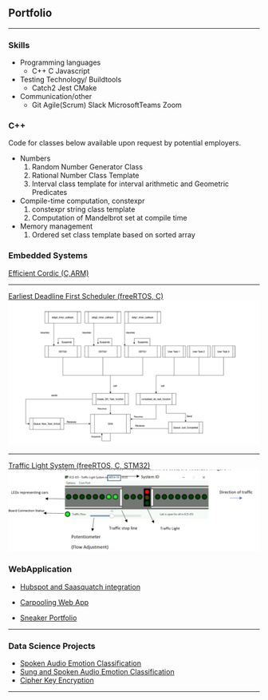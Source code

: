 ## Portfolio

---
### Skills
  - Programming languages 
    - C++   C    Javascript 
  - Testing Technology/ Buildtools  
    - Catch2    Jest    CMake 
  - Communication/other 
     - Git   Agile(Scrum)   Slack   MicrosoftTeams    Zoom   


### C++ 
 Code for classes below available upon request by potential employers. 
  - Numbers  
    1. Random Number Generator Class
    2. Rational Number Class Template
    3. Interval class template for interval arithmetic and Geometric Predicates
  - Compile-time computation, constexpr 
    1. constexpr string class template
    2. Computation of Mandelbrot set at compile time
  - Memory management 
    1. Ordered set class template based on sorted array


### Embedded Systems

[Efficient Cordic (C,ARM)](https://github.com/MAsimSENG/Cordic)

---

[Earliest Deadline First Scheduler (freeRTOS, C)](/pdf/EDF_FOR_PORTFOLIO.pdf)
<img src="images/EDF_IMAGE.png?raw=true"/>

---

[Traffic Light System (freeRTOS, C, STM32)](/pdf/TLS_FOR_PORTFOLIO.pdf)
<img src="images/traffic_light_interface.png?raw=true"/>


### WebApplication

- [Hubspot and Saasquatch integration](https://github.com/SENG499-team-2/SaaSquatch-HubSpot-integration)

- [Carpooling Web App](https://carpoolcanada.herokuapp.com/)

- [Sneaker Portfolio](https://github.com/MAsimSENG/seng350f19-project-2-3/)


---


### Data Science Projects

- [Spoken Audio Emotion Classification](/pdf/SpokenEmotion.pdf)
- [Sung and Spoken Audio Emotion Classification](/pdf/Spoken_Sung.pdf)
- [Cipher Key Encryption](https://github.com/MAsimSENG/Ciphers_Genetic_algorithm)


---

